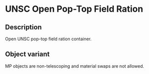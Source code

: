 # UNSC Open Pop-Top Field Ration

## Description

Open UNSC pop-top field ration container.

## Object variant

MP objects are non-telescoping and material swaps are not allowed.
